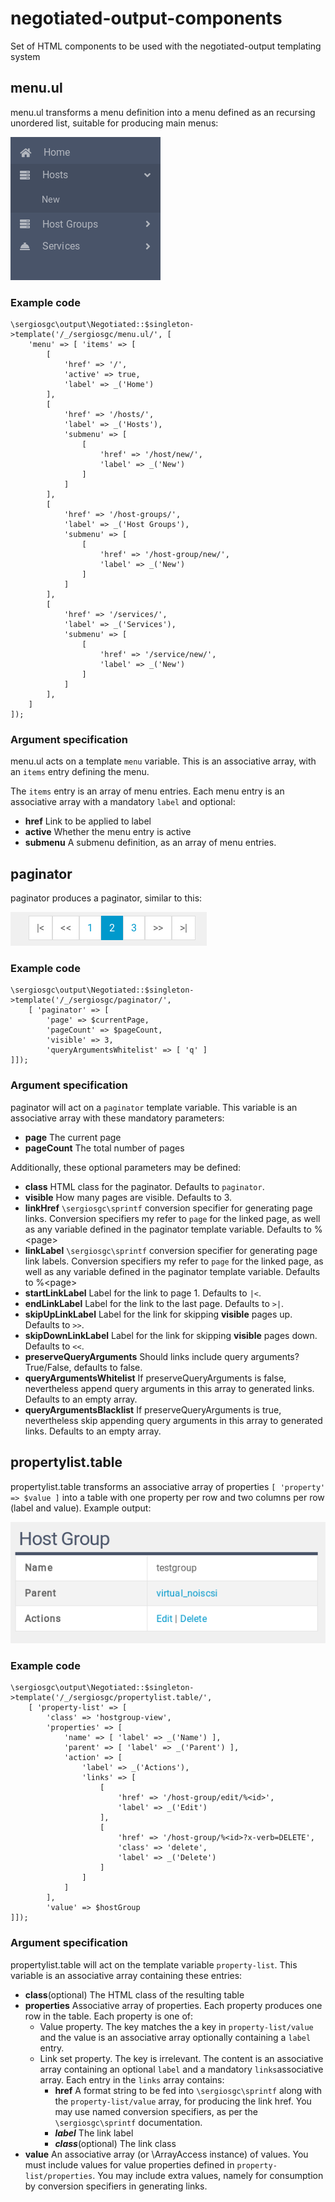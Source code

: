 # negotiated-output-components
Set of HTML components to be used with the negotiated-output templating system

## menu.ul

menu.ul transforms a menu definition into a menu defined as an recursing unordered list, suitable for producing main menus:

![propertylist.table example](docs/img/menu.ul.png)

### Example code

    \sergiosgc\output\Negotiated::$singleton->template('/_/sergiosgc/menu.ul/', [
        'menu' => [ 'items' => [
            [
                'href' => '/',
                'active' => true,
                'label' => _('Home')
            ],
            [
                'href' => '/hosts/',
                'label' => _('Hosts'),
                'submenu' => [
                    [
                        'href' => '/host/new/',
                        'label' => _('New')
                    ]
                ]
            ],
            [
                'href' => '/host-groups/',
                'label' => _('Host Groups'),
                'submenu' => [
                    [
                        'href' => '/host-group/new/',
                        'label' => _('New')
                    ]
                ]
            ],
            [
                'href' => '/services/',
                'label' => _('Services'),
                'submenu' => [
                    [
                        'href' => '/service/new/',
                        'label' => _('New')
                    ]
                ]
            ],
        ]
    ]);

### Argument specification

menu.ul acts on a template `menu` variable. This is an associative array, with an `items` entry defining the menu.

The `items` entry is an array of menu entries. Each menu entry is an associative array with a mandatory `label` and optional:
* **href** Link to be applied to label
* **active** Whether the menu entry is active
* **submenu** A submenu definition, as an array of menu entries.

## paginator
paginator produces a paginator, similar to this:

![propertylist.table example](docs/img/paginator.png)

### Example code

    \sergiosgc\output\Negotiated::$singleton->template('/_/sergiosgc/paginator/',
        [ 'paginator' => [
            'page' => $currentPage,
            'pageCount' => $pageCount,
            'visible' => 3,
            'queryArgumentsWhitelist' => [ 'q' ]
    ]]);

### Argument specification

paginator will act on a `paginator` template variable. This variable is an associative array with these mandatory parameters:

* **page** The current page
* **pageCount** The total number of pages

Additionally, these optional parameters may be defined:
* **class** HTML class for the paginator. Defaults to `paginator`.
* **visible** How many pages are visible. Defaults to 3.
* **linkHref** `\sergiosgc\sprintf` conversion specifier for generating page links. Conversion specifiers my refer to `page` for the linked page, as well as any variable defined in the paginator template variable. Defaults to %&lt;page&gt;
* **linkLabel** `\sergiosgc\sprintf` conversion specifier for generating page link labels. Conversion specifiers my refer to `page` for the linked page, as well as any variable defined in the paginator template variable. Defaults to %&lt;page&gt;
* **startLinkLabel** Label for the link to page 1. Defaults to `|<`.
* **endLinkLabel** Label for the link to the last page. Defaults to `>|`.
* **skipUpLinkLabel** Label for the link for skipping **visible** pages up. Defaults to `>>`.
* **skipDownLinkLabel** Label for the link for skipping **visible** pages down. Defaults to `<<`.
* **preserveQueryArguments** Should links include query arguments? True/False, defaults to false.
* **queryArgumentsWhitelist** If preserveQueryArguments is false, nevertheless append query arguments in this array to generated links. Defaults to an empty array.
* **queryArgumentsBlacklist** If preserveQueryArguments is true, nevertheless skip appending query arguments in this array to generated links. Defaults to an empty array.

## propertylist.table
propertylist.table transforms an associative array of properties `[ 'property' => $value ]` into a table with one property per row and two columns per row (label and value). Example output:

![propertylist.table example](docs/img/propertylist.table.png)

### Example code

    \sergiosgc\output\Negotiated::$singleton->template('/_/sergiosgc/propertylist.table/',
        [ 'property-list' => [
            'class' => 'hostgroup-view',
            'properties' => [
                'name' => [ 'label' => _('Name') ],
                'parent' => [ 'label' => _('Parent') ],
                'action' => [
                    'label' => _('Actions'),
                    'links' => [
                        [
                            'href' => '/host-group/edit/%<id>',
                            'label' => _('Edit')
                        ],
                        [
                            'href' => '/host-group/%<id>?x-verb=DELETE',
                            'class' => 'delete',
                            'label' => _('Delete')
                        ]
                    ]
                ]
            ],
            'value' => $hostGroup
    ]]);

### Argument specification

propertylist.table will act on the template variable `property-list`. This variable is an associative array containing these entries:
* **class**(optional) The HTML class of the resulting table
* **properties** Associative array of properties. Each property produces one row in the table. Each property is one of:
  * Value property. The key matches the a key in `property-list/value` and the value is an associative array optionally containing a `label` entry.
  * Link set property. The key is irrelevant. The content is an associative array containing an optional `label` and a mandatory `links`associative array. Each entry in the `links` array contains:
    * **href** A format string to be fed into `\sergiosgc\sprintf` along with the `property-list/value` array, for producing the link href. You may use named conversion specifiers, as per the `\sergiosgc\sprintf` documentation.
    * ***label*** The link label
    * ***class***(optional) The link class
* **value** An associative array (or \ArrayAccess instance) of values. You must include values for value properties defined in `property-list/properties`. You may include extra values, namely for consumption by conversion specifiers in generating links.
